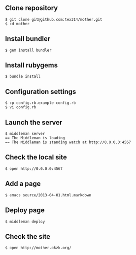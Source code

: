 ## Clone repository

    $ git clone git@github.com:tex314/mother.git
    $ cd mother

## Install bundler

    $ gem install bundler

## Install rubygems

    $ bundle install

## Configuration settings

    $ cp config.rb.example config.rb
    $ vi config.rb

## Launch the server

    $ middleman server
    == The Middleman is loading
    == The Middleman is standing watch at http://0.0.0.0:4567

## Check the local site

    $ open http://0.0.0.0:4567 

## Add a page

    $ emacs source/2013-04-01.html.markdown
            
## Deploy page

    $ middleman deploy

## Check the site

    $ open http://mother.okzk.org/
